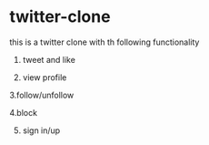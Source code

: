 # twitter-clone
this is a twitter clone with th following functionality

1. tweet and like

2. view profile

3.follow/unfollow

4.block

5. sign in/up

